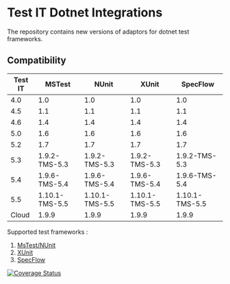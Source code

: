 # Test IT Dotnet Integrations

The repository contains new versions of adaptors for dotnet test frameworks.

## Compatibility

| Test IT | MSTest          | NUnit           | XUnit           | SpecFlow        |
|---------|-----------------|-----------------|-----------------|-----------------|
| 4.0     | 1.0             | 1.0             | 1.0             | 1.0             |
| 4.5     | 1.1             | 1.1             | 1.1             | 1.1             |
| 4.6     | 1.4             | 1.4             | 1.4             | 1.4             |
| 5.0     | 1.6             | 1.6             | 1.6             | 1.6             |
| 5.2     | 1.7             | 1.7             | 1.7             | 1.7             |
| 5.3     | 1.9.2-TMS-5.3   | 1.9.2-TMS-5.3   | 1.9.2-TMS-5.3   | 1.9.2-TMS-5.3   |
| 5.4     | 1.9.6-TMS-5.4   | 1.9.6-TMS-5.4   | 1.9.6-TMS-5.4   | 1.9.6-TMS-5.4   |
| 5.5     | 1.10.1-TMS-5.5  | 1.10.1-TMS-5.5  | 1.10.1-TMS-5.5  | 1.10.1-TMS-5.5  |
| Cloud   | 1.9.9           | 1.9.9           | 1.9.9           | 1.9.9           |


Supported test frameworks :

1. [MsTest/NUnit](https://github.com/testit-tms/adapters-dotnet/tree/main/Tms.Adapter)
2. [XUnit](https://github.com/testit-tms/adapters-dotnet/tree/main/Tms.Adapter.XUnit)
3. [SpecFlow](https://github.com/testit-tms/adapters-dotnet/tree/main/Tms.Adapter.SpecFlowPlugin)

<a href='https://coveralls.io/github/testit-tms/adapters-dotnet?branch=main'>
	<img src='https://coveralls.io/repos/github/testit-tms/adapters-dotnet/badge.svg?branch=main' alt='Coverage Status' />
</a>